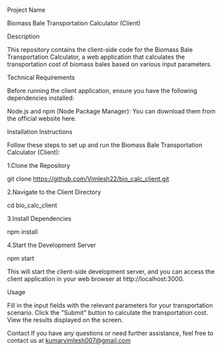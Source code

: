 Project Name

Biomass Bale Transportation Calculator (Client)

Description

This repository contains the client-side code for the Biomass Bale Transportation Calculator, a web application that calculates the transportation cost of biomass bales based on various input parameters.

Technical Requirements

Before running the client application, ensure you have the following dependencies installed:

Node.js and npm (Node Package Manager): You can download them from the official website here.

Installation Instructions

Follow these steps to set up and run the Biomass Bale Transportation Calculator (Client):

1.Clone the Repository

git clone https://github.com/Vimlesh22/bio_calc_client.git

2.Navigate to the Client Directory

cd bio_calc_client

3.Install Dependencies

npm install

4.Start the Development Server

npm start

This will start the client-side development server, and you can access the client application in your web browser at http://localhost:3000.

Usage

Fill in the input fields with the relevant parameters for your transportation scenario.
Click the "Submit" button to calculate the transportation cost.
View the results displayed on the screen.

Contact
If you have any questions or need further assistance, feel free to contact us at kumarvimlesh007@gmail.com
